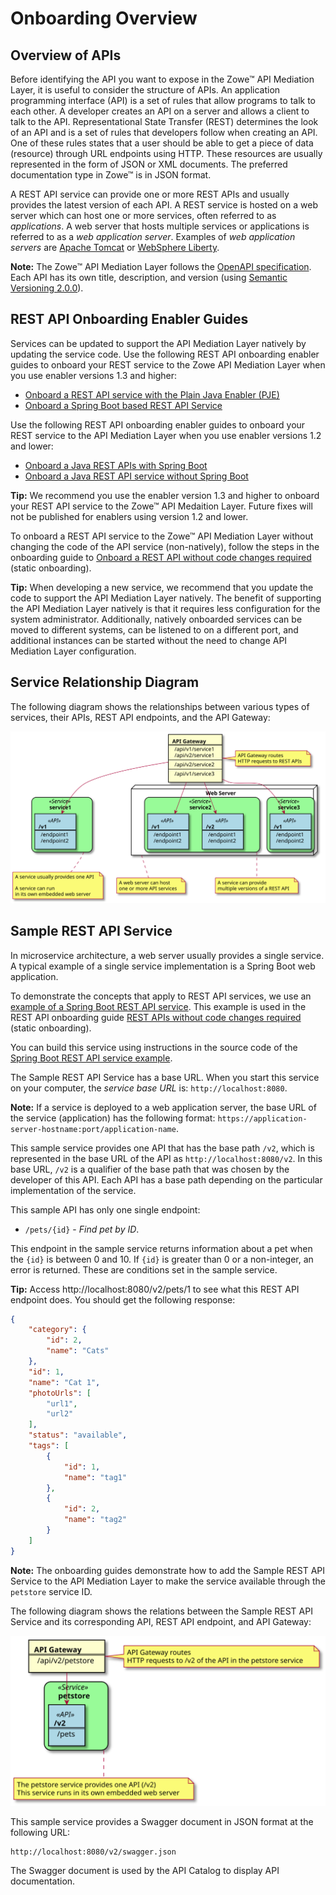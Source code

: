 # Onboarding Overview

## Overview of APIs

Before identifying the API you want to expose in the Zowe&trade; API Mediation Layer, it is useful to consider the structure of APIs. An application programming interface (API) is a set of rules that allow programs to talk to each other. A developer creates an API on a server and allows a client to talk to the API. Representational State Transfer (REST) determines the look of an API and is a set of rules that developers follow when creating an API. One of these rules states that a user should be able to get a piece of data (resource) through URL endpoints using HTTP. These resources are usually represented in the form of JSON or XML documents. The preferred documentation type in Zowe&trade; is in JSON format.

A REST API service can provide one or more REST APIs and usually provides the latest version of each API. A REST service is hosted on a web server which can host one or more services, often referred to as _applications_. A web server that hosts multiple services  or applications is referred to as a _web application server_. Examples of _web application servers_ are [Apache Tomcat](http://tomcat.apache.org/) or [WebSphere Liberty](https://developer.ibm.com/wasdev/websphere-liberty/). 

**Note:** The  Zowe&trade; API Mediation Layer follows the [OpenAPI specification](https://swagger.io/specification/). 
Each API has its own title, description, and version (using [Semantic Versioning 2.0.0](https://semver.org/spec/v2.0.0.html)).

## REST API Onboarding Enabler Guides

Services can be updated to support the API Mediation Layer natively by updating the service code. Use the following REST API onboarding enabler guides to onboard your REST service to the Zowe API Mediation Layer when you use enabler versions 1.3 and higher:
- [Onboard a REST API service with the Plain Java Enabler (PJE)](docs/extend/extend-apiml/onboard-plain-java-enabler.md)
- [Onboard a Spring Boot based REST API Service](docs/extend/extend-apiml/onboard-a-spring-boot-rest-api-service.md)

Use the following REST API onboarding enabler guides to onboard your REST service to the API Mediation Layer when you use enabler versions 1.2 and lower:

- [Onboard a Java REST APIs with Spring Boot](docs/extend/extend-apiml/onboard-a-spring-boot-rest-api-service.md)
- [Onboard a Java REST API service without Spring Boot](docs/extend/extend-apiml/onboard-an-existing-java-rest-api-service-without-spring-boot-with-zowe-api-mediation-layer.md)

**Tip:** We recommend you use the enabler version 1.3 and higher to onboard your REST API service to the Zowe&trade; API Medaition Layer. Future fixes will not be published for enablers using version 1.2 and lower. 

To onboard a REST API service to the Zowe&trade; API Mediation Layer without changing the code of the API service (non-natively), follow the steps in the onboarding guide to [Onboard a REST API without code changes required](docs/extend/extend-apiml/onboard-an-existing-rest-api-service-without-code-changes.md) (static onboarding).  

**Tip:** When developing a new service, we recommend that you update the code to support the API Mediation Layer natively. The benefit of supporting the API Mediation Layer natively is that it requires less configuration for the system administrator. Additionally, natively onboarded services can be moved to different systems, can be listened to on a different port, and additional instances can be started without the need to change API Mediation Layer configuration.

## Service Relationship Diagram
The following diagram shows the relationships between various types of services, their APIs, REST API endpoints, and the API Gateway:

![REST API Components](../../user-guide/api-mediation/diagrams/rest-api-components.svg)


## Sample REST API Service

In microservice architecture, a web server usually provides a single service. A typical example of a single service implementation is a Spring Boot web application. 

To demonstrate the concepts that apply to REST API services, we use an  [example of a Spring Boot REST API service](https://github.com/swagger-api/swagger-samples/tree/master/java/java-spring-boot). This example is used in the REST API onboarding guide [REST APIs without code changes required](docs/extend/extend-apiml/onboard-an-existing-rest-api-service-without-code-changes.md) (static onboarding).  

You can build this service using instructions in the source code of the [Spring Boot REST API service example](https://github.com/swagger-api/swagger-samples/blob/master/java/java-spring-boot/README.md).

The Sample REST API Service has a base URL. When you start this service on your computer, the _service base URL_ is: `http://localhost:8080`. 

**Note:** If a service is deployed to a web application server, the base URL of the service (application) has the following format: `https://application-server-hostname:port/application-name`.

This sample service provides one API that has the base path `/v2`, which is represented in the base URL of the API as `http://localhost:8080/v2`. In this base URL, `/v2` is a qualifier of the base path that was chosen by the developer of this API. Each API has a base path depending on the particular implementation of the service. 

This sample API has only one single endpoint:

- `/pets/{id}` - *Find pet by ID*. 

This endpoint in the sample service returns information about a pet when the `{id}` is between 0 and 10. If `{id}` is greater than 0 or a non-integer, an error is returned. These are conditions set in the sample service.

**Tip:** Access http://localhost:8080/v2/pets/1 to see what this REST API endpoint does. You should get the following response:

```json
{
    "category": {
        "id": 2,
        "name": "Cats"
    },
    "id": 1,
    "name": "Cat 1",
    "photoUrls": [
        "url1",
        "url2"
    ],
    "status": "available",
    "tags": [
        {
            "id": 1,
            "name": "tag1"
        },
        {
            "id": 2,
            "name": "tag2"
        }
    ]
}
```

**Note:** The onboarding guides demonstrate how to add the Sample REST API Service to the API Mediation Layer to make the service available through the `petstore` service ID.

The following diagram shows the relations between the Sample REST API Service and its corresponding API, REST API endpoint, and API Gateway:

![Sample REST API Components](../../user-guide/api-mediation/diagrams/rest-api-components-sample.svg)

This sample service provides a Swagger document in JSON format at the following URL:

 ```
 http://localhost:8080/v2/swagger.json
 ```

The Swagger document is used by the API Catalog to display API documentation.




